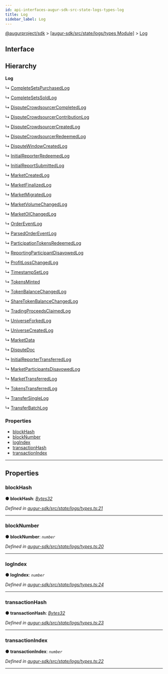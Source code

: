 ```yaml
---
id: api-interfaces-augur-sdk-src-state-logs-types-log
title: Log
sidebar_label: Log
---
```


[@augurproject/sdk](api-readme.md) > [[augur-sdk/src/state/logs/types Module]](api-modules-augur-sdk-src-state-logs-types-module.md) > [Log](api-interfaces-augur-sdk-src-state-logs-types-log.md)

## Interface

## Hierarchy

**Log**

↳  [CompleteSetsPurchasedLog](api-interfaces-augur-sdk-src-state-logs-types-completesetspurchasedlog.md)

↳  [CompleteSetsSoldLog](api-interfaces-augur-sdk-src-state-logs-types-completesetssoldlog.md)

↳  [DisputeCrowdsourcerCompletedLog](api-interfaces-augur-sdk-src-state-logs-types-disputecrowdsourcercompletedlog.md)

↳  [DisputeCrowdsourcerContributionLog](api-interfaces-augur-sdk-src-state-logs-types-disputecrowdsourcercontributionlog.md)

↳  [DisputeCrowdsourcerCreatedLog](api-interfaces-augur-sdk-src-state-logs-types-disputecrowdsourcercreatedlog.md)

↳  [DisputeCrowdsourcerRedeemedLog](api-interfaces-augur-sdk-src-state-logs-types-disputecrowdsourcerredeemedlog.md)

↳  [DisputeWindowCreatedLog](api-interfaces-augur-sdk-src-state-logs-types-disputewindowcreatedlog.md)

↳  [InitialReporterRedeemedLog](api-interfaces-augur-sdk-src-state-logs-types-initialreporterredeemedlog.md)

↳  [InitialReportSubmittedLog](api-interfaces-augur-sdk-src-state-logs-types-initialreportsubmittedlog.md)

↳  [MarketCreatedLog](api-interfaces-augur-sdk-src-state-logs-types-marketcreatedlog.md)

↳  [MarketFinalizedLog](api-interfaces-augur-sdk-src-state-logs-types-marketfinalizedlog.md)

↳  [MarketMigratedLog](api-interfaces-augur-sdk-src-state-logs-types-marketmigratedlog.md)

↳  [MarketVolumeChangedLog](api-interfaces-augur-sdk-src-state-logs-types-marketvolumechangedlog.md)

↳  [MarketOIChangedLog](api-interfaces-augur-sdk-src-state-logs-types-marketoichangedlog.md)

↳  [OrderEventLog](api-interfaces-augur-sdk-src-state-logs-types-ordereventlog.md)

↳  [ParsedOrderEventLog](api-interfaces-augur-sdk-src-state-logs-types-parsedordereventlog.md)

↳  [ParticipationTokensRedeemedLog](api-interfaces-augur-sdk-src-state-logs-types-participationtokensredeemedlog.md)

↳  [ReportingParticipantDisavowedLog](api-interfaces-augur-sdk-src-state-logs-types-reportingparticipantdisavowedlog.md)

↳  [ProfitLossChangedLog](api-interfaces-augur-sdk-src-state-logs-types-profitlosschangedlog.md)

↳  [TimestampSetLog](api-interfaces-augur-sdk-src-state-logs-types-timestampsetlog.md)

↳  [TokensMinted](api-interfaces-augur-sdk-src-state-logs-types-tokensminted.md)

↳  [TokenBalanceChangedLog](api-interfaces-augur-sdk-src-state-logs-types-tokenbalancechangedlog.md)

↳  [ShareTokenBalanceChangedLog](api-interfaces-augur-sdk-src-state-logs-types-sharetokenbalancechangedlog.md)

↳  [TradingProceedsClaimedLog](api-interfaces-augur-sdk-src-state-logs-types-tradingproceedsclaimedlog.md)

↳  [UniverseForkedLog](api-interfaces-augur-sdk-src-state-logs-types-universeforkedlog.md)

↳  [UniverseCreatedLog](api-interfaces-augur-sdk-src-state-logs-types-universecreatedlog.md)

↳  [MarketData](api-interfaces-augur-sdk-src-state-logs-types-marketdata.md)

↳  [DisputeDoc](api-interfaces-augur-sdk-src-state-logs-types-disputedoc.md)

↳  [InitialReporterTransferredLog](api-interfaces-augur-sdk-src-state-logs-types-initialreportertransferredlog.md)

↳  [MarketParticipantsDisavowedLog](api-interfaces-augur-sdk-src-state-logs-types-marketparticipantsdisavowedlog.md)

↳  [MarketTransferredLog](api-interfaces-augur-sdk-src-state-logs-types-markettransferredlog.md)

↳  [TokensTransferredLog](api-interfaces-augur-sdk-src-state-logs-types-tokenstransferredlog.md)

↳  [TransferSingleLog](api-interfaces-augur-sdk-src-state-logs-types-transfersinglelog.md)

↳  [TransferBatchLog](api-interfaces-augur-sdk-src-state-logs-types-transferbatchlog.md)

### Properties

* [blockHash](api-interfaces-augur-sdk-src-state-logs-types-log.md#blockhash)
* [blockNumber](api-interfaces-augur-sdk-src-state-logs-types-log.md#blocknumber)
* [logIndex](api-interfaces-augur-sdk-src-state-logs-types-log.md#logindex)
* [transactionHash](api-interfaces-augur-sdk-src-state-logs-types-log.md#transactionhash)
* [transactionIndex](api-interfaces-augur-sdk-src-state-logs-types-log.md#transactionindex)

---

## Properties

<a id="blockhash"></a>

###  blockHash

**● blockHash**: *[Bytes32](api-modules-augur-sdk-src-state-logs-types-module.md#bytes32)*

*Defined in [augur-sdk/src/state/logs/types.ts:21](https://github.com/AugurProject/augur/blob/0787bf1a23/packages/augur-sdk/src/state/logs/types.ts#L21)*

___
<a id="blocknumber"></a>

###  blockNumber

**● blockNumber**: *`number`*

*Defined in [augur-sdk/src/state/logs/types.ts:20](https://github.com/AugurProject/augur/blob/0787bf1a23/packages/augur-sdk/src/state/logs/types.ts#L20)*

___
<a id="logindex"></a>

###  logIndex

**● logIndex**: *`number`*

*Defined in [augur-sdk/src/state/logs/types.ts:24](https://github.com/AugurProject/augur/blob/0787bf1a23/packages/augur-sdk/src/state/logs/types.ts#L24)*

___
<a id="transactionhash"></a>

###  transactionHash

**● transactionHash**: *[Bytes32](api-modules-augur-sdk-src-state-logs-types-module.md#bytes32)*

*Defined in [augur-sdk/src/state/logs/types.ts:23](https://github.com/AugurProject/augur/blob/0787bf1a23/packages/augur-sdk/src/state/logs/types.ts#L23)*

___
<a id="transactionindex"></a>

###  transactionIndex

**● transactionIndex**: *`number`*

*Defined in [augur-sdk/src/state/logs/types.ts:22](https://github.com/AugurProject/augur/blob/0787bf1a23/packages/augur-sdk/src/state/logs/types.ts#L22)*

___

